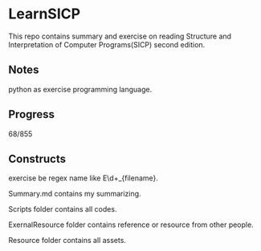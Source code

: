 # LearnSICP

This repo contains summary and exercise on reading Structure and Interpretation of Computer Programs(SICP) second edition.

## Notes

python as exercise programming language.

## Progress

68/855

## Constructs

exercise be regex name like E\d+_{filename}.

Summary.md contains my summarizing.

Scripts folder contains all codes.

ExernalResource folder contains reference or resource from other people.

Resource folder contains all assets.